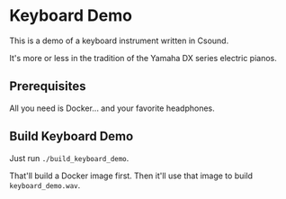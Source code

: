 # Keyboard Demo

  This is a demo of a keyboard instrument written in Csound.

  It's more or less in the tradition of the Yamaha DX series electric pianos.

## Prerequisites

  All you need is Docker... and your favorite headphones.

## Build Keyboard Demo

  Just run `./build_keyboard_demo`.

  That'll build a Docker image first. Then it'll use that image to build `keyboard_demo.wav`.
